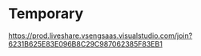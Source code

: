 # Temporary

https://prod.liveshare.vsengsaas.visualstudio.com/join?6231B625E83E096B8C29C987062385F83EB1
